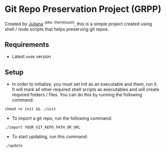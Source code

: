 # Git Repo Preservation Project (GRPP)

Created by [Juliana](https://github.com/themitosan) <sup>*(aka. themitosan)*</sup>, this is a simple project created using shell / node scripts that helps preserving git repos.

## Requirements

- Latest `node` version

## Setup

- In order to initialize, you must set init as an executable and them, run it. It will mark all other required shell scripts as executables and will create required folders / files. You can do this by running the following command:

```
chmod +x init && ./init
```

- To import a git repo, run the following command:

```
./import YOUR_GIT_REPO_PATH_OR_URL
```

- To start updating, run this command:

```
./update
```
